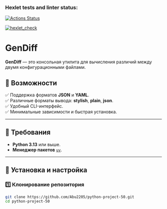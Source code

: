 ### Hexlet tests and linter status:
[![Actions Status](https://github.com/Abu2205/python-project-50/actions/workflows/hexlet-check.yml/badge.svg)](https://github.com/Abu2205/python-project-50/actions)

[![hexlet_check](https://asciinema.org/a/XFZHrRhkomEvuKDpFheBqpQfa)](https://asciinema.org/a/XFZHrRhkomEvuKDpFheBqpQfa)

# **GenDiff**  

**GenDiff** — это консольная утилита для вычисления различий между двумя конфигурационными файлами.  

## **📌 Возможности**  
✅ Поддержка форматов **JSON** и **YAML**.  
✅ Различные форматы вывода: **stylish**, **plain**, **json**.  
✅ Удобный CLI-интерфейс.  
✅ Минимальные зависимости и быстрая установка.  

---

## **📌 Требования**  
- **Python 3.13** или выше.  
- **Менеджер пакетов** [`uv`](https://github.com/astral-sh/uv).  

---

## **🚀 Установка и настройка**  

### **1️⃣ Клонирование репозитория**  
```bash
git clone https://github.com/Abu2205/python-project-50.git
cd python-project-50
